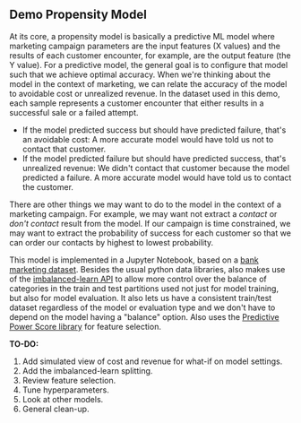 ## Demo Propensity Model ##

At its core, a propensity model is basically a predictive ML model where marketing campaign parameters are the input features (X values) and the results of each customer encounter, for example, are the output feature (the Y value). For a predictive model, the general goal is to configure that model such that we achieve optimal accuracy. When we're thinking about the model in the context of marketing, we can relate the accuracy of the model to avoidable cost or unrealized revenue. In the dataset used in this demo, each sample represents a customer encounter that either results in a successful sale or a failed attempt. 

* If the model predicted success but should have predicted failure, that's an avoidable cost: A more accurate model would have told us not to contact that customer.
* If the model predicted failure but should have predicted success, that's unrealized revenue: We didn't contact that customer because the model predicted a failure. A more accurate model would have told us to contact the customer.

There are other things we may want to do to the model in the context of a marketing campaign. For example, we may want not extract a _contact_ or _don't contact_ result from the model. If our campaign is time constrained, we may want to extract the probability of success for each customer so that we can order our contacts by highest to lowest probability.

This model is implemented in a Jupyter Notebook, based on a [bank marketing dataset](https://archive.ics.uci.edu/ml/datasets/Bank+Marketing). Besides the usual python data libraries, also makes use of the [imbalanced-learn API](https://imbalanced-learn.org/stable/over_sampling.html) to allow more control over the balance of categories in the train and test partitions used not just for model training, but also for model evaluation. It also lets us have a consistent train/test dataset regardless of the model or evaluation type and we don't have to depend on the model having a "balance" option. Also uses the [Predictive Power Score library](https://towardsdatascience.com/rip-correlation-introducing-the-predictive-power-score-3d90808b9598) for feature selection.

**TO-DO:**
1. Add simulated view of cost and revenue for what-if on model settings.
2. Add the imbalanced-learn splitting.
3. Review feature selection.
4. Tune hyperparameters.
5. Look at other models.
6. General clean-up.
